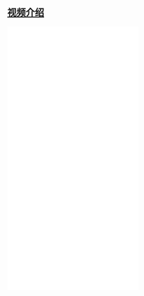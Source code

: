 ## [视频介绍](https://www.bilibili.com/video/BV1Ee4y1q7gW/)

<iframe src="//player.bilibili.com/player.html?aid=561381928&bvid=BV1Ee4y1q7gW&cid=858173225&page=1" scrolling="no" border="0" frameborder="no" framespacing="0" allowfullscreen="true" height="600px"> </iframe>